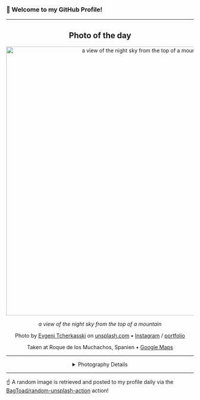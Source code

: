 ### 👋 Welcome to my GitHub Profile!

----
<div align="center">

## Photo of the day
  
  <a href="https://unsplash.com/photos/a-view-of-the-night-sky-from-the-top-of-a-mountain-Og3cm4sF-Ec"><img width="720" src="https://images.unsplash.com/photo-1713245294954-c5805efcd5da?crop=entropy&cs=tinysrgb&fit=max&fm=jpg&ixid=M3w1OTQ0OTd8MHwxfHJhbmRvbXx8fHx8fHx8fDE3NTE3ODIyMDN8&ixlib=rb-4.1.0&q=80&w=1080" alt="a view of the night sky from the top of a mountain"></a>
  
  <em>a view of the night sky from the top of a mountain</em>
  
  <em></em>

  Photo by [Evgeni Tcherkasski](https://www.flickr.com/photos/evgenit) on [unsplash.com](https://unsplash.com/) • [Instagram](https://instagram.com/evgeni_tch) / [portfolio](https://www.flickr.com/photos/evgenit)
  
  Taken at Roque de los Muchachos, Spanien • [Google Maps](https://www.google.com/maps/search/?api=1&query=28.754722,-17.885)
  
  ---
  
<details>
<summary>Photography Details</summary>
  
| Parameter     | Value |
| ------------- | ----- |
| Camera Model  | NIKON D750 |
| Exposure Time | 140 |
| Aperture      | 2.4 |
| Focal Length  | 14.0 |
| ISO           | 6400 |
| Location      | Roque de los Muchachos, Spanien (Spanien) |
| Coordinates   | Latitude 28.754722, Longitude -17.885 |

</details>

</div>

----

☝️ A random image is retrieved and posted to my profile daily via the [BagToad/random-unsplash-action](https://github.com/BagToad/random-unsplash-action) action!
